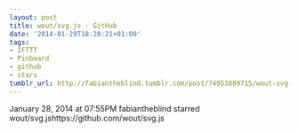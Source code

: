 ```yaml
---
layout: post
title: wout/svg.js · GitHub
date: '2014-01-29T18:20:21+01:00'
tags:
- IFTTT
- Pinboard
- github
- stars
tumblr_url: http://fabiantheblind.tumblr.com/post/74953889715/wout-svg-js-github
---
```

January 28, 2014 at 07:55PM
fabiantheblind starred wout/svg.jshttps://github.com/wout/svg.js
